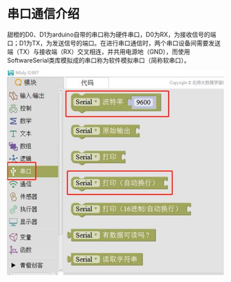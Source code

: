 # 串口通信介绍

甜橙的D0、D1为arduino自带的串口称为硬件串口，D0为RX，为接收信号的端口；D1为TX，为发送信号的端口。在进行串口通信时，两个串口设备间需要发送端（TX）与接收端（RX）交叉相连，并共用电源地（GND），而使用SoftwareSerial类库模拟成的串口称为软件模拟串口（简称软串口）。

![&#x56FE;2.5-1](../../../.gitbook/assets/image135.jpg)

